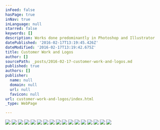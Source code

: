 ```yaml
---
inFeed: false
hasPage: true
inNav: true
inLanguage: null
starred: false
keywords: []
description: Works done predominantly in Photoshop and Illustrator
datePublished: '2016-02-17T13:19:45.426Z'
dateModified: '2016-02-17T13:19:42.675Z'
title: Customer Work and Logos
author: []
sourcePath: _posts/2016-02-17-customer-work-and-logos.md
published: true
authors: []
publisher:
  name: null
  domain: null
  url: null
  favicon: null
url: customer-work-and-logos/index.html
_type: WebPage

---
```

![](https://s3-us-west-2.amazonaws.com/the-grid-img/p/c103ea7008a4aeb13a6970fabf4a5911e8477b0a.jpg)
![](https://s3-us-west-2.amazonaws.com/the-grid-img/p/031329f0b989a239913abb4a199b789cc78a261f.png)
![](https://s3-us-west-2.amazonaws.com/the-grid-img/p/47ab29c67c6b705ac5343a832555bc877d71527e.jpg)
![](https://s3-us-west-2.amazonaws.com/the-grid-img/p/b9583b35eb642a125f01f867bec9d586e365e86b.png)
![](https://s3-us-west-2.amazonaws.com/the-grid-img/p/c540c3318123006b5537b5fc379b876231b2eff1.jpg)
![](https://s3-us-west-2.amazonaws.com/the-grid-img/p/585ab1975f810a1862595ff7042f91625dbe51a3.jpg)
![](https://s3-us-west-2.amazonaws.com/the-grid-img/p/ca85caf89e2c54103b1e3bd26e40909f66ede232.jpg)
![](https://s3-us-west-2.amazonaws.com/the-grid-img/p/7605fad4b90f099598032df98ac9326acf5ddcd8.png)
![](https://s3-us-west-2.amazonaws.com/the-grid-img/p/426cabbe70f84b280e6a30cd34ef48677421ad60.png)
![](https://s3-us-west-2.amazonaws.com/the-grid-img/p/b5c818d31986f3da5bc0db46eb4cde8cffa96df1.png)
![](https://s3-us-west-2.amazonaws.com/the-grid-img/p/26c324634820a3075f786e23b162cf41db547ff8.png)
![](https://s3-us-west-2.amazonaws.com/the-grid-img/p/b4440156058b5b4c974764000a0e35b5f4fa3856.png)
![](https://s3-us-west-2.amazonaws.com/the-grid-img/p/8bc0c710c2121ad90c84ce44e149e750b22ce04b.png)
![](https://s3-us-west-2.amazonaws.com/the-grid-img/p/993397914a282137f55069c8b21cb2a282a93fc3.png)
![](https://s3-us-west-2.amazonaws.com/the-grid-img/p/96394c123e30a1c622ee6875c8112a24c3070ff0.png)
![](https://the-grid-user-content.s3-us-west-2.amazonaws.com/1ccfdbc4-4c37-4ac1-8da9-92a56bef544b.png)
![](https://the-grid-user-content.s3-us-west-2.amazonaws.com/0a68f824-055a-4c5d-847d-53cf08979541.png)